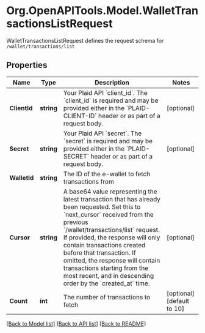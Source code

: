 # Org.OpenAPITools.Model.WalletTransactionsListRequest
WalletTransactionsListRequest defines the request schema for `/wallet/transactions/list`

## Properties

Name | Type | Description | Notes
------------ | ------------- | ------------- | -------------
**ClientId** | **string** | Your Plaid API &#x60;client_id&#x60;. The &#x60;client_id&#x60; is required and may be provided either in the &#x60;PLAID-CLIENT-ID&#x60; header or as part of a request body. | [optional] 
**Secret** | **string** | Your Plaid API &#x60;secret&#x60;. The &#x60;secret&#x60; is required and may be provided either in the &#x60;PLAID-SECRET&#x60; header or as part of a request body. | [optional] 
**WalletId** | **string** | The ID of the e-wallet to fetch transactions from | 
**Cursor** | **string** | A base64 value representing the latest transaction that has already been requested. Set this to &#x60;next_cursor&#x60; received from the previous &#x60;/wallet/transactions/list&#x60; request. If provided, the response will only contain transactions created before that transaction. If omitted, the response will contain transactions starting from the most recent, and in descending order by the &#x60;created_at&#x60; time. | [optional] 
**Count** | **int** | The number of transactions to fetch | [optional] [default to 10]

[[Back to Model list]](../README.md#documentation-for-models) [[Back to API list]](../README.md#documentation-for-api-endpoints) [[Back to README]](../README.md)

